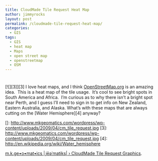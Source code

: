 ```yaml
---
title: CloudMade Tile Request Heat Map
author: jimmyrocks
layout: post
permalink: /cloudmade-tile-request-heat-map/
categories:
  - GIS
tags:
  - GIS
  - heat map
  - Maps
  - open street map
  - openstreetmap
  - OSM
---
```

# 

[][1]

 [1]: http://OpenStreetMap.org

[![][3]][3] 
I love heat maps, and I think [OpenStreetMap.org][1] is an amazing idea.  This is a heat map of the tile usage.  It’s cool to see bright spots in South America and Africa.  I’m curious as to why there isn’t a bright spot near Perth, and I guess I’ll need to sign in to get info on New Zealand, Eastern Australia, and Alaska. What’s with these maps that are always cutting on the [Water Hemisphere][4] anyway?

 []: http://www.mkgeomatics.com/wordpress/wp-content/uploads/2009/04/cm_tile_request.jpg
 [3]: http://www.mkgeomatics.com/wordpress/wp-content/uploads/2009/04/cm_tile_request.jpg
 [4]: http://en.wikipedia.org/wiki/Water_hemisphere

[m.k.ge•o•mat•ics |ˌjēəˈmatiks| › CloudMade Tile Request Graphics][5].

 [5]: http://www.mkgeomatics.com/wordpress/?p=271